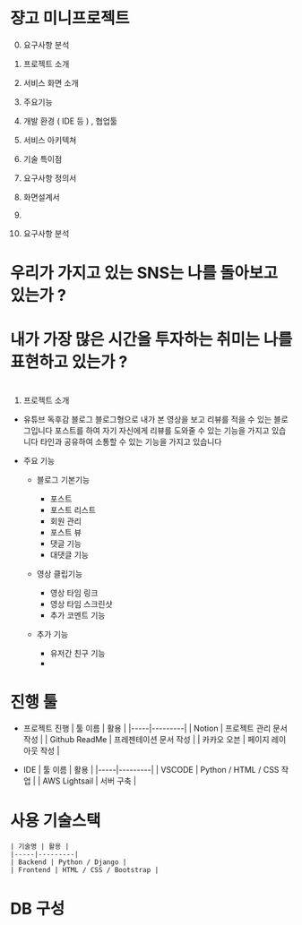 # 쟝고 미니프로젝트

0. 요구사항 분석
1. 프로젝트 소개
2. 서비스 화면 소개
3. 주요기능 
4. 개발 환경 ( IDE 등 ) , 협업툴
5. 서비스 아키텍쳐 
6. 기술 특이점
7. 요구사항 정의서 
8. 화면설계서 
9. 

0. 요구사항 분석 
# 우리가 가지고 있는 SNS는 나를 돌아보고 있는가 ? 
# 내가 가장 많은 시간을 투자하는 취미는 나를 표현하고 있는가 ?
# 

1. 프로젝트 소개
- 유튜브 독후감 블로그
블로그형으로 내가 본 영상을 보고 리뷰를 적을 수 있는 블로그입니다
포스트를 하여 자기 자신에게 리뷰를 도와줄 수 있는 기능을 가지고 있습니다
타인과 공유하여 소통할 수 있는 기능을 가지고 있습니다

- 주요 기능 
    - 블로그 기본기능
        - 포스트 
        - 포스트 리스트
        - 회원 관리
        - 포스트 뷰
        - 댓글 기능 
        - 대댓글 기능

    - 영상 클립기능
        - 영상 타임 링크
        - 영상 타임 스크린샷
        - 추가 코멘트 기능
    
    - 추가 기능 
        - 유저간 친구 기능
        - 

# 진행 툴 
- 프로젝트 진행
    | 툴 이름 | 활용 |
    |-----|---------|
    | Notion | 프로젝트 관리 문서 작성 |
    | Github ReadMe | 프레젠테이션 문서 작성 |
    | 카카오 오븐 | 페이지 레이아웃 작성 |     

- IDE 
    | 툴 이름 | 활용 |
    |-----|---------|
    | VSCODE | Python / HTML / CSS 작업 |
    | AWS Lightsail | 서버 구축 |

# 사용 기술스택
    | 기술명 | 활용 |
    |-----|---------|
    | Backend | Python / Django |
    | Frontend | HTML / CSS / Bootstrap |
    

    

# DB 구성 
